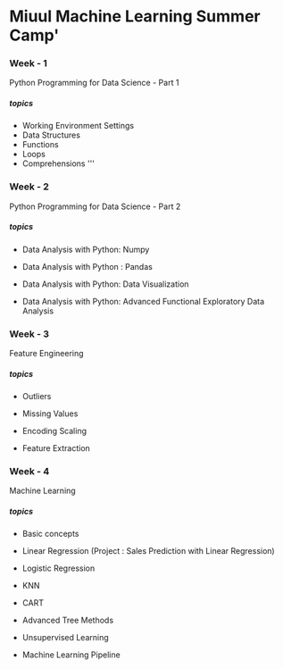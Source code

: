 # Miuul Machine Learning Summer Camp'


### Week - 1
Python Programming for Data Science - Part 1
##### topics

-  Working Environment Settings
-  Data Structures
-  Functions
- Loops
 - Comprehensions
 '''
    
### Week - 2
Python Programming for Data Science - Part 2

##### topics

-  Data Analysis with Python: Numpy

-  Data Analysis with Python : Pandas

-  Data Analysis with Python: Data Visualization

- Data Analysis with Python: Advanced Functional Exploratory Data Analysis


### Week - 3
Feature Engineering


##### topics

-  Outliers

-  Missing Values


-  Encoding Scaling


- Feature Extraction
### Week - 4
Machine Learning



##### topics

-  Basic concepts

- Linear Regression (Project : Sales Prediction with Linear Regression)


-  Logistic Regression


- KNN
- CART
- Advanced Tree Methods
- Unsupervised Learning
- Machine Learning Pipeline




